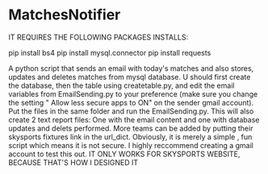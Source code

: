 # MatchesNotifier
IT REQUIRES THE FOLLOWING PACKAGES INSTALLS:

pip install bs4
pip install mysql.connector
pip install requests

A python script that sends an email with today's matches and also stores, updates and deletes matches from mysql database.
  U should first create the database, then the table using createtable.py, and edit the email variables from EmailSending.py to your preference (make sure you change the setting " Allow less secure apps to ON" on the sender gmail account).
  Put the files in the same folder and run the EmailSending.py. This will also create 2 text report files: One with the email content and one with database updates and delets performed.
  More teams can be added by putting their skysports fixtures link in the url_dict.
  Obviously, it is merely a simple , fun script which means it is not secure. I highly reccommend creating a gmail account to test this out.
  IT ONLY WORKS FOR SKYSPORTS WEBSITE, BECAUSE THAT'S HOW I DESIGNED IT
